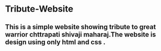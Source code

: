 # Tribute-Website
<h2>This is a simple website showing tribute to great warrior chttrapati shivaji maharaj.The website is design using only html and css .</h2>
